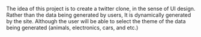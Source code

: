 The idea of this project is to create a twitter clone, in the sense of UI design. Rather than the data being generated by users, It is dynamically generated by the site. Although the user will be able to select the theme of the data being generated (animals, electronics, cars, and etc.)
